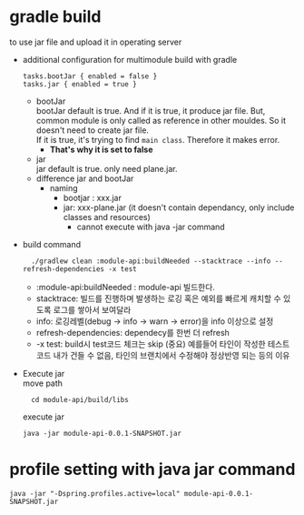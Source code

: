 # gradle build
to use jar file and upload it in operating server

- additional configuration for multimodule build with gradle
  ```
  tasks.bootJar { enabled = false }
  tasks.jar { enabled = true }
  ```
  - bootJar<br>
    bootJar default is true.
    And if it is true, it produce jar file.
    But, common module is only called as reference in other mouldes.
    So it doesn't need to create jar file. <br>
    If it is true, it's trying to find ``` main class ```. Therefore it makes error.
      - <b>That's why it is set to false</b>
  - jar<br>
    jar default is true. only need plane.jar.
  - difference jar and bootJar
    - naming
      - bootjar : xxx.jar
      - jar: xxx-plane.jar (it doesn't contain dependancy, only include classes and resources)
        - cannot execute with java -jar command<br>

- build command
  ```
    ./gradlew clean :module-api:buildNeeded --stacktrace --info --refresh-dependencies -x test
  ```
  - :module-api:buildNeeded : module-api 빌드한다.
  - stacktrace: 빌드를 진행하며 발생하는 로깅 혹은 예외를 빠르게 캐치할 수 있도록 로그를 쌓아서 보여달라
  - info: 로깅레벨(debug -> info -> warn -> error)을 info 이상으로 설정 
  - refresh-dependencies: dependecy를 한번 더 refresh
  - -x test: build시 test코드 체크는 skip (중요)
       예를들어 타인이 작성한 테스트코드 내가 건들 수 없음, 타인의 브랜치에서 수정해야 정상반영 되는 등의 이유
- Execute jar <br>
  move path
  ```
    cd module-api/build/libs
  ```
  execute jar
  ```
  java -jar module-api-0.0.1-SNAPSHOT.jar
  ```
  
# profile setting with java jar command
```
java -jar "-Dspring.profiles.active=local" module-api-0.0.1-SNAPSHOT.jar
```
